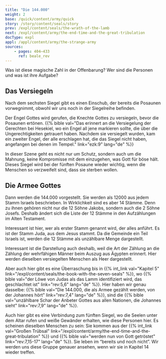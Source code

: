 ```yaml
---
title: "Die 144.000"
weight: 2
base: /quick/content/army/quick
story: /story/content/seals/story
prev: /expl/content/seals/the-wrath-of-the-lamb
next: /expl/content/army/the-end-time-and-the-great-tribulation
docType: expl
appl: /appl/content/army/the-strange-army
sources:
    - pages: 404–433
      ref: beale_rev
---
```


Was ist diese magische Zahl in der Offenbarung? Wer sind die Personen und was ist ihre Aufgabe?

## Das Versiegeln

<a name="e426"></a>
Nach dem sechsten Siegel gibt es einen Einschub, der bereits die Posaunen vorwegnimmt, obwohl wir uns noch in der Siegelreihe befinden.

Der Engel Gottes wird gerufen, die Knechte Gottes zu versiegeln, bevor die Posaunen ertönen. {{% bible val="Das erinnert an die Versiegelung der Gerechten bei Hesekiel, wo ein Engel all jene markieren sollte, die über die Ungerechtigkeiten getrauert haben. Nachdem sie versiegelt wurden, kam ein zweiter Engel, der alle erschlagen hat, die das Siegel nicht haben, angefangen bei denen im Tempel." link="ezk:9" lang="de" %}}

In dieser Szene geht es nicht nur um Schutz, sondern auch um die Mahnung, keine Kompromisse mit dem einzugehen, was Gott für böse hält. Dieses Siegel wird bei der fünften Posaune wieder wichtig, wenn die Menschen so verzweifelt sind, dass sie sterben wollen.

## Die Armee Gottes

<a name="e329"></a>
Dann werden die 144.000 vorgestellt. Sie werden als 12000 aus jedem Stamm Israels beschrieben. In Wirklichkeit sind es aber 14 Stämme. Denn zu ihnen gehören nicht nur die 12 Söhne Jakobs, sondern auch die 2 Söhne Josefs. Deshalb ändert sich die Liste der 12 Stämme in den Aufzählungen im Alten Testament.

Interessant ist hier, wer als erster Stamm genannt wird, der alles anführt. Es ist der Stamm Juda, aus dem Jesus stammt. Da die Gemeinde ein Teil Israels ist, werden die 12 Stämme als unzählbare Menge dargestellt.

Interessant ist die Darstellung auch deshalb, weil die Art der Zählung an die Zählung der wehrfähigen Männer beim Auszug aus Ägypten erinnert. Hier werden dieselben versiegelten Menschen als Heer dargestellt.

Aber auch hier gibt es eine Überraschung bis in {{% int_link val="Kapitel 5" link="/expl/content/seals/the-book-with-the-seven-seals" %}}, wo {{% bible val="der Löwe von Judas als das Lamm identifiziert wird, das geschlachtet ist" link="rev:5,6" lang="de" %}}. Hier haben wir genau dasselbe: {{% bible val="Die 144.000, die als Armee gezählt werden, von der Johannes hört" link="rev:7,4" lang="de" %}}, sind die {{% bible val="unzählbare Schar der Anbeter Gottes aus allen Nationen, die Johannes sieht" link="rev:7,9" lang="de" %}}.

Auch hier gibt es eine Verbindung zum fünften Siegel, wo die Seelen unter dem Altar rufen und weiße Gewänder erhalten, wie diese Personen hier. Es scheinen dieselben Menschen zu sein: Sie kommen aus der {{% int_link val="Großen Trübsal" link="/expl/content/army/the-end-time-and-the-great-tribulation" %}} und {{% bible val="werden nun von Gott getröstet" link="rev:7,15-17" lang="de" %}}. Sie leben im “bereits und noch nicht”. Wir werden uns diese Gruppe genauer ansehen, wenn wir sie in Kapitel 14 wieder treffen.
